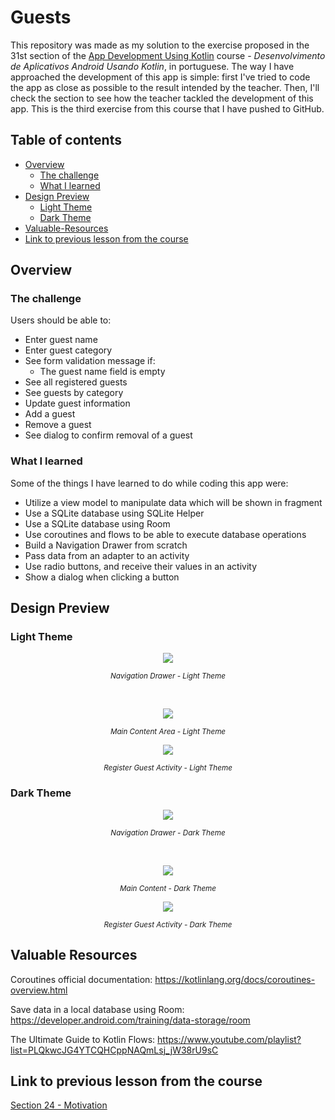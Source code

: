 # Guests

This repository was made as my solution to the exercise proposed in the 31st section of
the [App Development Using Kotlin](https://www.udemy.com/course/curso-desenvolvedor-kotlin/)
course - *Desenvolvimento de Aplicativos Android Usando Kotlin*, in portuguese. The way I have
approached the development of this app is simple: first I've tried to code the app as close as
possible to the result intended by the teacher. Then, I'll check the section to see how the teacher
tackled the development of this app. This is the third exercise from this course that I have pushed
to GitHub.

## Table of contents

- [Overview](#overview)
    - [The challenge](#the-challenge)
    - [What I learned](#what-i-learned)
- [Design Preview](#design-preview)
    - [Light Theme](#light-theme)
    - [Dark Theme](#dark-theme)
- [Valuable-Resources](#valuable-resources)
- [Link to previous lesson from the course](#link-to-previous-lesson-from-the-course)

## Overview

### The challenge

Users should be able to:
- Enter guest name
- Enter guest category
- See form validation message if:
    - The guest name field is empty
- See all registered guests
- See guests by category
- Update guest information
- Add a guest
- Remove a guest
- See dialog to confirm removal of a guest

### What I learned

Some of the things I have learned to do while coding this app were:
- Utilize a view model to manipulate data which will be shown in fragment
- Use a SQLite database  using SQLite Helper
- Use a SQLite database using Room
- Use coroutines and flows to be able to execute database operations
- Build a Navigation Drawer from scratch
- Pass data from an adapter to an activity
- Use radio buttons, and receive their values in an activity
- Show a dialog when clicking a button

## Design Preview

### Light Theme

<p align="center">
  <img src="design-preview/navigation-drawer-light-theme.png">
</p>
<p align="center">
	<small><em>Navigation Drawer - Light Theme</em></small>
</p>
<br/>
<p align="center">
  <img src="design-preview/main-content-light-theme.png">
</p>
<p align="center">
	<small><em>Main Content Area - Light Theme</em></small>
</p>
<p align="center">
  <img src="design-preview/register-guest-activity-light-theme.png">
</p>
<p align="center">
	<small><em>Register Guest Activity - Light Theme</em></small>
</p>

### Dark Theme

<p align="center">
  <img src="design-preview/navigation-drawer-dark-theme.png">
</p>
<p align="center">
	<small><em>Navigation Drawer - Dark Theme</em></small>
</p>
<br/>
<p align="center">
  <img src="design-preview/main-content-dark-theme.png">
</p>
<p align="center">
	<small><em>Main Content - Dark Theme</em></small>
</p>
<p align="center">
  <img src="design-preview/register-guest-activity-dark-theme.png">
</p>
<p align="center">
	<small><em>Register Guest Activity - Dark Theme</em></small>
</p>

## Valuable Resources

Coroutines official documentation: https://kotlinlang.org/docs/coroutines-overview.html

Save data in a local database using Room: https://developer.android.com/training/data-storage/room

The Ultimate Guide to Kotlin Flows: https://www.youtube.com/playlist?list=PLQkwcJG4YTCQHCppNAQmLsj_jW38rU9sC

## Link to previous lesson from the course

[Section 24 - Motivation](https://github.com/helderzack/section-24th_motivation)